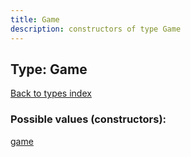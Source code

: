 ```yaml
---
title: Game
description: constructors of type Game
---
```

## Type: Game  
[Back to types index](index.md)



### Possible values (constructors):

[game](../constructors/game.md)  

